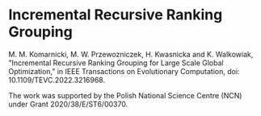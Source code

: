 # Incremental Recursive Ranking Grouping

M. M. Komarnicki, M. W. Przewozniczek, H. Kwasnicka and K. Walkowiak, "Incremental Recursive Ranking Grouping for Large Scale Global Optimization," in IEEE Transactions on Evolutionary Computation, doi: 10.1109/TEVC.2022.3216968.

The work was supported by the Polish National Science Centre (NCN) under Grant 2020/38/E/ST6/00370.
